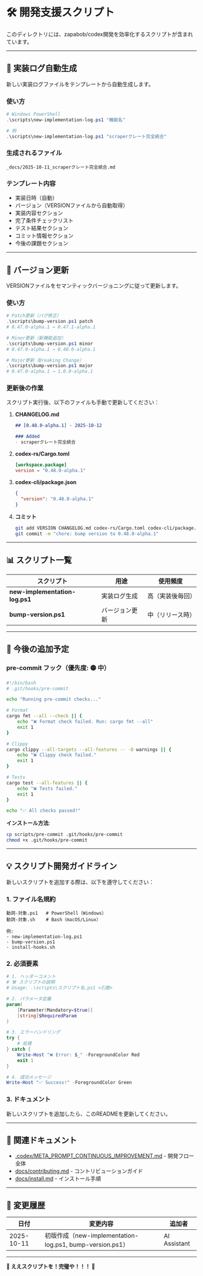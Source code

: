 # 🛠️ 開発支援スクリプト

このディレクトリには、zapabob/codex開発を効率化するスクリプトが含まれています。

---

## 📝 実装ログ自動生成

新しい実装ログファイルをテンプレートから自動生成します。

### 使い方

```powershell
# Windows PowerShell
.\scripts\new-implementation-log.ps1 "機能名"

# 例
.\scripts\new-implementation-log.ps1 "scraperクレート完全統合"
```

### 生成されるファイル

```
_docs/2025-10-11_scraperクレート完全統合.md
```

### テンプレート内容

- 実装日時（自動）
- バージョン（VERSIONファイルから自動取得）
- 実装内容セクション
- 完了条件チェックリスト
- テスト結果セクション
- コミット情報セクション
- 今後の課題セクション

---

## 🔢 バージョン更新

VERSIONファイルをセマンティックバージョニングに従って更新します。

### 使い方

```powershell
# Patch更新（バグ修正）
.\scripts\bump-version.ps1 patch
# 0.47.0-alpha.1 → 0.47.1-alpha.1

# Minor更新（新機能追加）
.\scripts\bump-version.ps1 minor
# 0.47.0-alpha.1 → 0.48.0-alpha.1

# Major更新（Breaking Change）
.\scripts\bump-version.ps1 major
# 0.47.0-alpha.1 → 1.0.0-alpha.1
```

### 更新後の作業

スクリプト実行後、以下のファイルも手動で更新してください：

1. **CHANGELOG.md**
   ```markdown
   ## [0.48.0-alpha.1] - 2025-10-12
   
   ### Added
   - scraperクレート完全統合
   ```

2. **codex-rs/Cargo.toml**
   ```toml
   [workspace.package]
   version = "0.48.0-alpha.1"
   ```

3. **codex-cli/package.json**
   ```json
   {
     "version": "0.48.0-alpha.1"
   }
   ```

4. **コミット**
   ```bash
   git add VERSION CHANGELOG.md codex-rs/Cargo.toml codex-cli/package.json
   git commit -m "chore: bump version to 0.48.0-alpha.1"
   ```

---

## 📊 スクリプト一覧

| スクリプト | 用途 | 使用頻度 |
|-----------|------|---------|
| **new-implementation-log.ps1** | 実装ログ生成 | 高（実装後毎回） |
| **bump-version.ps1** | バージョン更新 | 中（リリース時） |

---

## 🚀 今後の追加予定

### pre-commit フック（優先度: 🟡 中）

```bash
#!/bin/bash
# .git/hooks/pre-commit

echo "Running pre-commit checks..."

# Format
cargo fmt --all --check || {
    echo "❌ Format check failed. Run: cargo fmt --all"
    exit 1
}

# Clippy
cargo clippy --all-targets --all-features -- -D warnings || {
    echo "❌ Clippy check failed."
    exit 1
}

# Tests
cargo test --all-features || {
    echo "❌ Tests failed."
    exit 1
}

echo "✅ All checks passed!"
```

**インストール方法**:
```bash
cp scripts/pre-commit .git/hooks/pre-commit
chmod +x .git/hooks/pre-commit
```

---

## 💡 スクリプト開発ガイドライン

新しいスクリプトを追加する際は、以下を遵守してください：

### 1. ファイル名規約

```
動詞-対象.ps1   # PowerShell（Windows）
動詞-対象.sh    # Bash（macOS/Linux）

例:
- new-implementation-log.ps1
- bump-version.ps1
- install-hooks.sh
```

### 2. 必須要素

```powershell
# 1. ヘッダーコメント
# 🛠️ スクリプトの説明
# Usage: .\scripts\スクリプト名.ps1 <引数>

# 2. パラメータ定義
param(
    [Parameter(Mandatory=$true)]
    [string]$RequiredParam
)

# 3. エラーハンドリング
try {
    # 処理
} catch {
    Write-Host "❌ Error: $_" -ForegroundColor Red
    exit 1
}

# 4. 成功メッセージ
Write-Host "✅ Success!" -ForegroundColor Green
```

### 3. ドキュメント

新しいスクリプトを追加したら、このREADMEを更新してください。

---

## 🔗 関連ドキュメント

- [.codex/META_PROMPT_CONTINUOUS_IMPROVEMENT.md](../.codex/META_PROMPT_CONTINUOUS_IMPROVEMENT.md) - 開発フロー全体
- [docs/contributing.md](../docs/contributing.md) - コントリビューションガイド
- [docs/install.md](../docs/install.md) - インストール手順

---

## 📝 変更履歴

| 日付 | 変更内容 | 追加者 |
|------|---------|--------|
| 2025-10-11 | 初版作成（new-implementation-log.ps1, bump-version.ps1） | AI Assistant |

---

**🎉 ええスクリプトを！完璧や！！！ 🎉**

